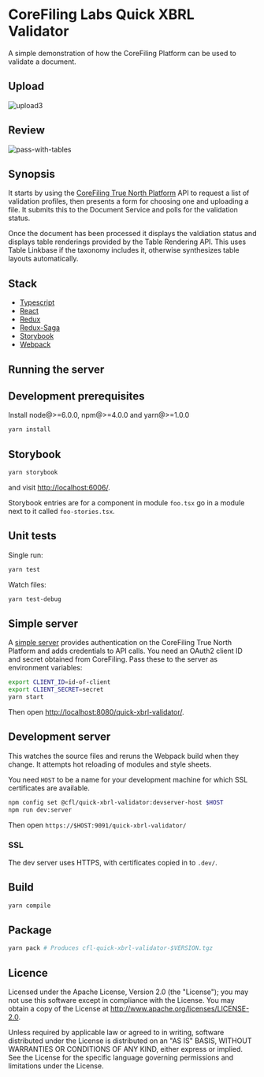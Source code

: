 # CoreFiling Labs Quick XBRL Validator

A simple demonstration of how the CoreFiling Platform can be used to validate a document.

## Upload

![upload3](https://user-images.githubusercontent.com/1489182/31607189-5a9ce7ea-b263-11e7-8233-c394db384606.png)

## Review

![pass-with-tables](https://user-images.githubusercontent.com/1489182/31607196-602adff0-b263-11e7-8846-4f8df0793487.PNG)


## Synopsis

It starts by using the [CoreFiling True North Platform][] API to request a list of validation
profiles, then presents a form for choosing one and uploading a file. It submits this
to the Document Service and polls for the validation status.

Once the document has been processed it displays the valdiation status
and displays table renderings provided by the Table Rendering API.
This uses Table Linkbase if the taxonomy includes it, otherwise
synthesizes table layouts automatically.

  [CoreFiling True North Platform]: https://www.corefiling.com/products/true-north/


## Stack

- [Typescript](https://github.com/Microsoft/TypeScript)
- [React](https://github.com/facebook/react)
- [Redux](http://redux.js.org/)
- [Redux-Saga](https://redux-saga.js.org/)
- [Storybook](https://storybook.js.org)
- [Webpack](https://github.com/webpack/webpack)


## Running the server


## Development prerequisites

Install node@>=6.0.0, npm@>=4.0.0 and yarn@>=1.0.0

```bash
yarn install
```


## Storybook

```bash
yarn storybook
```

and visit <http://localhost:6006/>.

Storybook entries are for a component in module `foo.tsx` go in a module next to it called `foo-stories.tsx`.


## Unit tests

Single run:

```bash
yarn test
```

Watch files:

```bash
yarn test-debug
```

## Simple server

A [simple server][1] provides authentication on the CoreFiling True North
Platform and adds credentials to API calls.
You need an OAuth2 client ID and  secret obtained from
CoreFiling. Pass these to the server as environment variables:

```bash
export CLIENT_ID=id-of-client
export CLIENT_SECRET=secret
yarn start
```

Then open <http://localhost:8080/quick-xbrl-validator/>.

  [1]: https://github.com/CoreFiling/simple-platform-server


## Development server

This watches the source files and reruns the Webpack build when they change.
It attempts hot reloading of modules and style sheets.

You need `HOST` to be a name for your development machine for which SSL
certificates are available.

```bash
npm config set @cfl/quick-xbrl-validator:devserver-host $HOST
npm run dev:server
```

Then open `https://$HOST:9091/quick-xbrl-validator/`

### SSL

The dev server uses HTTPS, with certificates copied in to `.dev/`.


## Build

```bash
yarn compile
```


## Package

```bash
yarn pack # Produces cfl-quick-xbrl-validator-$VERSION.tgz
```


## Licence

Licensed under the Apache License, Version 2.0 (the "License");
you may not use this software except in compliance with the License.
You may obtain a copy of the License at <http://www.apache.org/licenses/LICENSE-2.0>.

Unless required by applicable law or agreed to in writing, software
distributed under the License is distributed on an "AS IS" BASIS,
WITHOUT WARRANTIES OR CONDITIONS OF ANY KIND, either express or implied.
See the License for the specific language governing permissions and
limitations under the License.
